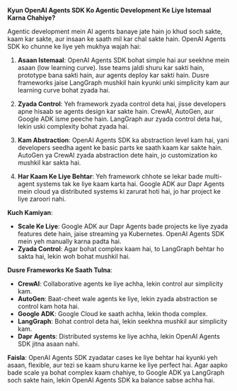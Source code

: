 **Kyun OpenAI Agents SDK Ko Agentic Development Ke Liye Istemaal Karna Chahiye?**

Agentic development mein AI agents banaye jate hain jo khud soch sakte, kaam kar sakte, aur insaan ke saath mil kar chal sakte hain. OpenAI Agents SDK ko chunne ke liye yeh mukhya wajah hai:

1. **Asaan Istemaal**: OpenAI Agents SDK bohat simple hai aur seekhne mein asaan (low learning curve). Isse teams jaldi shuru kar sakti hain, prototype bana sakti hain, aur agents deploy kar sakti hain. Dusre frameworks jaise LangGraph mushkil hain kyunki unki simplicity kam aur learning curve bohat zyada hai.

2. **Zyada Control**: Yeh framework zyada control deta hai, jisse developers apne hisaab se agents design kar sakte hain. CrewAI, AutoGen, aur Google ADK isme peeche hain. LangGraph aur zyada control deta hai, lekin uski complexity bohat zyada hai.

3. **Kam Abstraction**: OpenAI Agents SDK ka abstraction level kam hai, yani developers seedha agent ke basic parts ke saath kaam kar sakte hain. AutoGen ya CrewAI zyada abstraction dete hain, jo customization ko mushkil kar sakta hai.

4. **Har Kaam Ke Liye Behtar**: Yeh framework chhote se lekar bade multi-agent systems tak ke liye kaam karta hai. Google ADK aur Dapr Agents mein cloud ya distributed systems ki zarurat hoti hai, jo har project ke liye zaroori nahi.

**Kuch Kamiyan**:
- **Scale Ke Liye**: Google ADK aur Dapr Agents bade projects ke liye zyada features dete hain, jaise streaming ya Kubernetes. OpenAI Agents SDK mein yeh manually karna padta hai.
- **Zyada Control**: Agar bohat complex kaam hai, to LangGraph behtar ho sakta hai, lekin woh bohat mushkil hai.

**Dusre Frameworks Ke Saath Tulna**:
- **CrewAI**: Collaborative agents ke liye achha, lekin control aur simplicity kam.
- **AutoGen**: Baat-cheet wale agents ke liye, lekin zyada abstraction se control kam hota hai.
- **Google ADK**: Google Cloud ke saath achha, lekin thoda complex.
- **LangGraph**: Bohat control deta hai, lekin seekhna mushkil aur simplicity kam.
- **Dapr Agents**: Distributed systems ke liye achha, lekin OpenAI Agents SDK jitna asaan nahi.

**Faisla**: OpenAI Agents SDK zyadatar cases ke liye behtar hai kyunki yeh asaan, flexible, aur tezi se kaam shuru karne ke liye perfect hai. Agar aapko bade scale ya bohat complex kaam chahiye, to Google ADK ya LangGraph soch sakte hain, lekin OpenAI Agents SDK ka balance sabse achha hai.